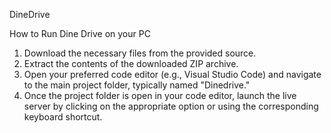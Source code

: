 DineDrive 

How to Run Dine Drive on your PC

1. Download the necessary files from the provided source.
2. Extract the contents of the downloaded ZIP archive.
4. Open your preferred code editor (e.g., Visual Studio Code) and navigate to the main project folder, typically named "Dinedrive."
5. Once the project folder is open in your code editor, launch the live server by clicking on the appropriate option or using the corresponding keyboard shortcut.
